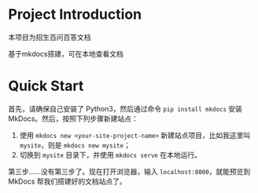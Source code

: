 # Project Introduction

本项目为招生百问百答文档

基于mkdocs搭建，可在本地查看文档

# Quick Start

首先，请确保自己安装了 Python3，然后通过命令 `pip install mkdocs` 安装 MkDocs。然后，按照下列步骤新建站点：

1. 使用 `mkdocs new <your-site-project-name>` 新建站点项目，比如我这里叫 `mysite`，则是 `mkdocs new mysite`；
2. 切换到 `mysite` 目录下，并使用 `mkdocs serve` 在本地运行。

第三步……没有第三步了。现在打开浏览器，输入 `localhost:8000`，就能预览到 MkDocs 帮我们搭建好的文档站点了。